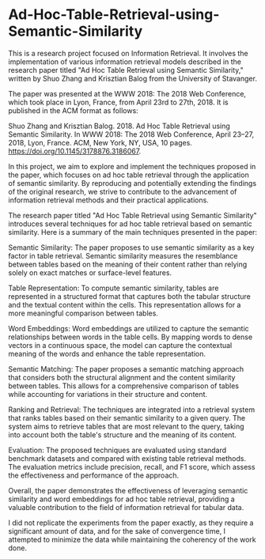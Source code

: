 # Ad-Hoc-Table-Retrieval-using-Semantic-Similarity

This is a research project focused on Information Retrieval. It involves the implementation of various information retrieval models described in the research paper titled "Ad Hoc Table Retrieval using Semantic Similarity," written by Shuo Zhang and Krisztian Balog from the University of Stavanger.

The paper was presented at the WWW 2018: The 2018 Web Conference, which took place in Lyon, France, from April 23rd to 27th, 2018. It is published in the ACM format as follows:

Shuo Zhang and Krisztian Balog. 2018. Ad Hoc Table Retrieval using Semantic Similarity. In WWW 2018: The 2018 Web Conference, April 23–27, 2018, Lyon, France. ACM, New York, NY, USA, 10 pages. https://doi.org/10.1145/3178876.3186067.

In this project, we aim to explore and implement the techniques proposed in the paper, which focuses on ad hoc table retrieval through the application of semantic similarity. By reproducing and potentially extending the findings of the original research, we strive to contribute to the advancement of information retrieval methods and their practical applications.

The research paper titled "Ad Hoc Table Retrieval using Semantic Similarity" introduces several techniques for ad hoc table retrieval based on semantic similarity. Here is a summary of the main techniques presented in the paper:

Semantic Similarity: The paper proposes to use semantic similarity as a key factor in table retrieval. Semantic similarity measures the resemblance between tables based on the meaning of their content rather than relying solely on exact matches or surface-level features.

Table Representation: To compute semantic similarity, tables are represented in a structured format that captures both the tabular structure and the textual content within the cells. This representation allows for a more meaningful comparison between tables.

Word Embeddings: Word embeddings are utilized to capture the semantic relationships between words in the table cells. By mapping words to dense vectors in a continuous space, the model can capture the contextual meaning of the words and enhance the table representation.

Semantic Matching: The paper proposes a semantic matching approach that considers both the structural alignment and the content similarity between tables. This allows for a comprehensive comparison of tables while accounting for variations in their structure and content.

Ranking and Retrieval: The techniques are integrated into a retrieval system that ranks tables based on their semantic similarity to a given query. The system aims to retrieve tables that are most relevant to the query, taking into account both the table's structure and the meaning of its content.

Evaluation: The proposed techniques are evaluated using standard benchmark datasets and compared with existing table retrieval methods. The evaluation metrics include precision, recall, and F1 score, which assess the effectiveness and performance of the approach.

Overall, the paper demonstrates the effectiveness of leveraging semantic similarity and word embeddings for ad hoc table retrieval, providing a valuable contribution to the field of information retrieval for tabular data.

I did not replicate the experiments from the paper exactly, as they require a significant amount of data, and for the sake of convergence time, I attempted to minimize the data while maintaining the coherency of the work done.
